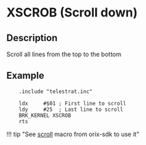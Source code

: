 # XSCROB (Scroll down)

## Description

Scroll all lines from the top to the bottom

## Example

```ca65
    .include "telestrat.inc"

    ldx     #$01 ; First line to scroll
    ldy     #25  ; Last line to scroll
    BRK_KERNEL XSCROB
    rts
```

!!! tip "See [scroll](../../../developer_manual/orixsdk_macros/scroll.md) macro from orix-sdk to use it"
